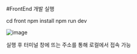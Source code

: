 
#FrontEnd 개발 실행

cd front
npm install
npm run dev 

![image](https://user-images.githubusercontent.com/24932054/183712847-cc8c5120-d5ef-439c-bf08-8b41539bfdc9.png)

실행 후 터미널 창에 뜨는 주소를 통해 로컬에서 접속 가능
